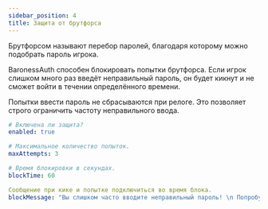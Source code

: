 ```yaml
---
sidebar_position: 4
title: Защита от брутфорса
---
```


Брутфорсом называют перебор паролей, благодаря которому можно подобрать пароль игрока. 

BaronessAuth способен блокировать попытки брутфорса. 
Если игрок слишком много раз введёт неправильный пароль, он будет кикнут и не сможет войти в течении определённого времени.

Попытки ввести пароль не сбрасываются при релоге. Это позволяет строго ограничить частоту неправильного ввода.

```yaml title="security/bruteforce.yml"
# Включена ли защита?
enabled: true

# Максимальное количество попыток.
maxAttempts: 3

# Время блокировки в секундах.
blockTime: 60

Сообщение при кике и попытке подключиться во время блока.
blockMessage: "Вы слишком часто вводите неправильный пароль! \n Попробуйте снова через минуту."
```

